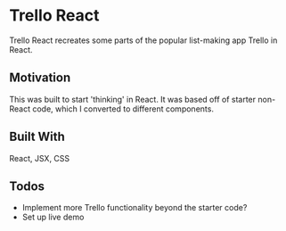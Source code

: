 # Trello React
Trello React recreates some parts of the popular list-making app Trello in React. 

## Motivation
This was built to start 'thinking' in React. It was based off of starter non-React code, which I converted to different components. 

## Built With
React, JSX, CSS

## Todos
* Implement more Trello functionality beyond the starter code?
* Set up live demo 
